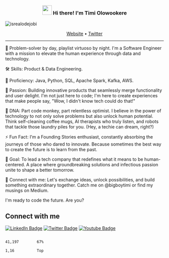 <!-- Heading -->
<h3 align="center"><img src = "https://raw.githubusercontent.com/MartinHeinz/MartinHeinz/master/wave.gif" width = 30px> Hi there! I'm Timi Olowookere</h3>

<!-- Profile Views -->

<p align="left"> <img src="https://komarev.com/ghpvc/?username=timiolowookere&label=Profile%20views&color=0e75b6&style=flat" alt="isrealodejobi" />
</p>

<p align="center">
  <a href="#">Website</a> •
  <a href="https://twitter.com/timi0lowookere">Twitter</a>
</p>

 <!-- About section -->

---
🤔 Problem-solver by day, playlist virtuoso by night. I'm a Software Engineer with a mission to elevate the human experience through data and technology.

🛠️ Skills: Product & Data Engineering. 

💪 Proficiency: Java, Python, SQL, Apache Spark, Kafka, AWS.

🧠 Passion: Building innovative products that seamlessly merge functionality and user delight. I'm not just here to code; I'm here to create experiences that make people say, "Wow, I didn't know tech could do that!"

🧬 DNA: Part code monkey, part relentless optimist. I believe in the power of technology to not only solve problems but also unlock human potential. Think self-cleaning coffee mugs, AI therapists who truly listen, and robots that tackle those laundry piles for you. (Hey, a techie can dream, right?)

⚡ Fun Fact: I'm a Founding Stories enthusiast, constantly absorbing the journeys of those who dared to innovate. Because sometimes the best way to create the future is to learn from the past.

🚀 Goal: To lead a tech company that redefines what it means to be human-centered. A place where groundbreaking solutions and infectious passion unite to shape a better tomorrow.

🤝 Connect with me: Let's exchange ideas, unlock possibilities, and build something extraordinary together. Catch me on @bigboytimi or find my musings on Medium.

I'm ready to code the future. Are you?

<!-- About section: END -->


<!-- Conecct section -->

<h2>Connect with me </h3>
    <p>
        <a href="https://www.linkedin.com/in/olowookere-timilehin-9046aa171/"><img src="https://img.shields.io/badge/-Timi%20Olowookere%20-blue?style=plastic&amp;labelColor=blue&amp;logo=LinkedIn&amp;link=https://linkedin.com/in/olowookere-timilehin-9046aa172" alt="LinkedIn Badge"></a>
         <a href="https://twitter.com/@bigboytimi
/"><img src="https://img.shields.io/badge/-Timi Olowookere-informational?style=plastic&amp;labelColor=informational&amp;logo=Twitter&amp;link=https://twitter.com/Dev_180Memes" alt="Twitter Badge"></a>
<a href="#"><img src="https://img.shields.io/badge/-Timi Olowookere-informational?style=plastic&amp;labelColor=informational&amp;logo=YouTube&amp;link=https://twitter.com/Dev_180Memes" alt="Youtube Badge"></a>
   </p>
<!-- THE END -->



                                                                                                                                                      41,197        67%
                                                                                                                                                      1,16          Top
